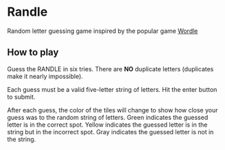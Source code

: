 # Randle
Random letter guessing game inspired by the popular game [Wordle](https://www.nytimes.com/games/wordle/index.html)

## How to play
 Guess the RANDLE in six tries. There are <strong>NO</strong> duplicate letters (duplicates make it nearly impossible).
 
 Each guess must be a valid five-letter string of letters. Hit the enter button to submit.
 
 After each guess, the color of the tiles will change to show how close your guess was to the random string of letters.
 Green indicates the guessed letter is in the correct spot.
 Yellow indicates the guessed letter is in the string but in the incorrect spot.
 Gray indicates the guessed letter is not in the string.
 
